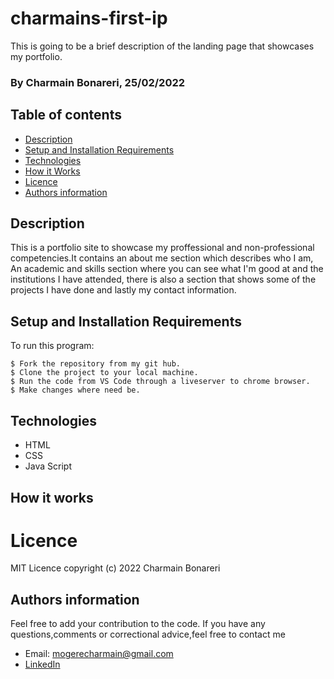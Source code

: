 # charmains-first-ip

This is going to be a brief description of the landing page that showcases my portfolio.
### By Charmain Bonareri, 25/02/2022

## Table of contents
* [Description](#description)
* [Setup and Installation Requirements](#setup)
* [Technologies](#technologies)
* [How it Works](#instructions)
* [Licence](#licence)
* [Authors information](#contact)

## Description
<p>This is a portfolio site to showcase my proffessional and non-professional competencies.It contains an about me section which describes who I am, An academic and skills section where you can see what I'm good at and the  institutions I have attended, there is also a section that shows some of the projects I have done and lastly my contact information.</p>
	
## Setup and Installation Requirements
To run this program:

```
$ Fork the repository from my git hub.
$ Clone the project to your local machine.
$ Run the code from VS Code through a liveserver to chrome browser.
$ Make changes where need be.
```

## Technologies
* HTML
* CSS
* Java Script 

## How it works


# Licence
MIT Licence 
copyright (c) 2022 Charmain Bonareri

## Authors information
Feel free to add your contribution to the code.
If you have any questions,comments or correctional advice,feel free to contact me
* Email: mogerecharmain@gmail.com
* [LinkedIn](https://www.linkedin.com/in/charmain-bonareri-71a209126/)